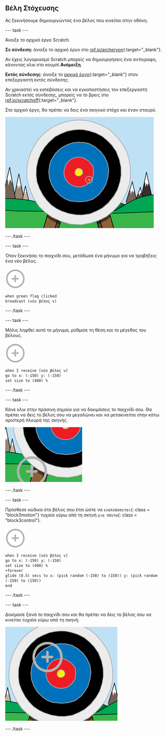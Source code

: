 ## Βέλη Στόχευσης

Ας ξεκινήσουμε δημιουργώντας ένα βέλος που κινείται στην οθόνη.

--- task ---

Άνοιξε το αρχικό έργο Scratch.

**Σε σύνδεση:** άνοιξε το αρχικό έργο στο [rpf.io/archeryon](http://rpf.io/archeryon){:target="_blank"}.

Αν έχεις λογαριασμό Scratch μπορείς να δημιουργήσεις ένα αντίγραφο, κάνοντας κλικ στο κουμπί **Ανάμειξη**.

**Εκτός σύνδεσης**: άνοιξε το [αρχικό έργο](http://rpf.io/p/en/archery-go){:target="_blank"} στον επεξεργαστή εκτός σύνδεσης.

Αν χρειαστεί να κατεβάσεις και να εγκαταστήσεις τον επεξεργαστή Scratch εκτός σύνδεσης, μπορείς να το βρεις στο [rpf.io/scratchoff](http://rpf.io/scratchoff){:target="_blank"}.

Στο αρχικό έργο, θα πρέπει να δεις ένα σκηνικό στόχο και έναν σταυρό.

![αρχικά έργα](images/archery-starter.png)

--- /task ---

--- task ---

Όταν ξεκινήσει το παιχνίδι σου, μετάδωσε ένα μήνυμα για να τραβήξεις ένα νέο βέλος.

![αντικείμενο στόχος](images/target-sprite.png)

```blocks3
when green flag clicked
broadcast (νέο βέλος v)
```

--- /task ---

--- task ---

Μόλις ληφθεί αυτό το μήνυμα, ρύθμισε τη θέση και το μέγεθος του βέλους.

![αντικείμενο στόχος](images/target-sprite.png)

```blocks3
when I receive [νέο βέλος v]
go to x: (-150) y: (-150)
set size to (400) %
```

--- /task ---

--- task ---

Κάνε κλικ στην πράσινη σημαία για να δοκιμάσεις το παιχνίδι σου. Θα πρέπει να δεις το βέλος σου να μεγαλώνει και να μετακινείται στην κάτω αριστερή πλευρά της σκηνής.

![αντικείμενο μεγαλύτερου στόχου στο κάτω αριστερό μέρος της σκηνής](images/archery-start-test.png)

--- /task ---

--- task ---

Πρόσθεσε κώδικα στο βέλος σου έτσι ώστε να `εναλλάσσεται`{: class = "block3motion"} τυχαία γύρω από τη σκηνή `για πάντα`{: class = "block3control"}.

![αντικείμενο στόχος](images/target-sprite.png)

```blocks3
when I receive [νέο βέλος v]
go to x: (-150) y: (-150)
set size to (400) %
+forever
glide (0.5) secs to x: (pick random (-150) to (150)) y: (pick random (-150) to (150))
end
```

--- /task ---

--- task ---

Δοκίμασε ξανά το παιχνίδι σου και θα πρέπει να δεις το βέλος σου να κινείται τυχαία γύρω από τη σκηνή.

![στόχος σε διαφορετική θέση](images/archery-glide-test.png)

--- /task ---